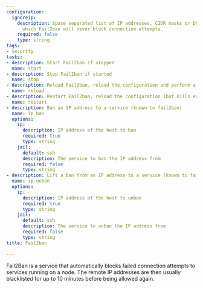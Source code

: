 ```yaml
---
configuration:
  ignoreip:
    description: Space separated list of IP addresses, CIDR masks or DNS hosts for
      which Fail2ban will never block connection attempts.
    required: false
    type: string
tags:
- security
tasks:
- description: Start Fail2ban if stopped
  name: start
- description: Stop Fail2ban if started
  name: stop
- description: Reload Fail2ban, reload the configuration and perform a graceful restart
  name: reload
- description: Restart Fail2ban, reload the configuration (but kills existing connection)
  name: restart
- description: Ban an IP address to a service (known to fail2ban)
  name: ip ban
  options:
    ip:
      description: IP address of the host to ban
      required: true
      type: string
    jail:
      default: ssh
      description: The service to ban the IP address from
      required: false
      type: string
- description: Lift a ban from an IP address to a service (known to fail2ban)
  name: ip unban
  options:
    ip:
      description: IP address of the host to unban
      required: true
      type: string
    jail:
      default: ssh
      description: The service to unban the IP address from
      required: false
      type: string
title: Fail2ban

---
```

Fail2Ban is a service that automatically blocks failed connection attempts to services running on a node. The remote IP addresses are then usually blacklisted for up to 10 minutes before being allowed again.